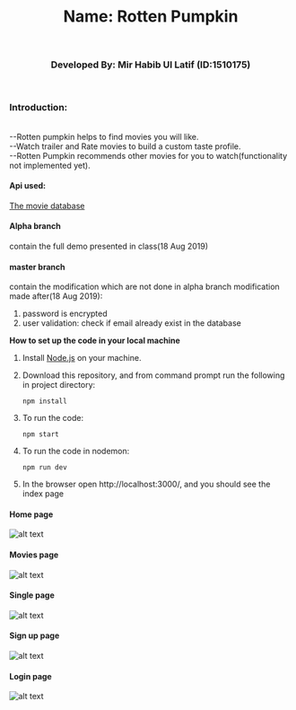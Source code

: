 <div align="center">
<h1>Name: Rotten Pumpkin</h1><br>
<h3>Developed By: Mir Habib Ul Latif (ID:1510175)</h3><br>
</div>

<h3>Introduction: </h3>
<br>
--Rotten pumpkin helps to find movies you will like.<br>
--Watch trailer and Rate movies to build a custom taste profile.<br>
--Rotten Pumpkin recommends other movies for you to watch(functionality not implemented yet).<br>

#### Api used:

[The movie database](https://www.themoviedb.org/)

#### Alpha branch

contain the full demo presented in class(18 Aug 2019)

#### master branch

contain the modification which are not done in alpha branch
modification made after(18 Aug 2019):

1. password is encrypted
2. user validation: check if email already exist in the database

**How to set up the code in your local machine**

1. Install [Node.js](https://nodejs.org/en/download/) on your machine.

2) Download this repository, and from command prompt run the following in project directory:

   `npm install`

3. To run the code:

   `npm start`

4) To run the code in nodemon:

   `npm run dev`

5) In the browser open http://localhost:3000/, and you should see the index page

#### Home page

![alt text](https://github.com/mirsahib/Rotten-Pumpkin/blob/master/images/index.jpeg)

#### Movies page

![alt text](https://github.com/mirsahib/Rotten-Pumpkin/blob/master/images/movies.jpeg)

#### Single page

![alt text](https://github.com/mirsahib/Rotten-Pumpkin/blob/master/images/single.jpeg)

#### Sign up page

![alt text](https://github.com/mirsahib/Rotten-Pumpkin/blob/master/images/signup.png)

#### Login page

![alt text](https://github.com/mirsahib/Rotten-Pumpkin/blob/master/images/login.png)
